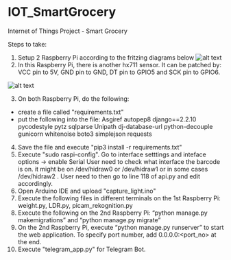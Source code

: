 # IOT_SmartGrocery
Internet of Things Project - Smart Grocery

Steps to take: 
1) Setup 2 Raspberry Pi according to the fritzing diagrams below
![alt text](https://github.com/amosngSP/IOT_SmartGrocery/tree/main/Misc%20Assets/frit1.JPG?raw=true)
2) In this Raspberry Pi, there is another hx711 sensor. It can be patched by: VCC pin to 5V, GND pin to GND, DT pin to GPIO5 and SCK pin to GPIO6. 

![alt text](https://github.com/amosngSP/IOT_SmartGrocery/tree/main/Misc%20Assets/frit2.JPG?raw=true)

3) On both Raspberry Pi, do the following: 
  - create a file called "requirements.txt"
  - put the following into the file: Asgiref
                                     autopep8
                                     django==2.2.10
                                     pycodestyle
                                     pytz
                                     sqlparse
                                     Unipath
                                     dj-database-url
                                     python-decouple
                                     gunicorn
                                     whitenoise
                                     boto3
                                     simplejson
                                     requests

4) Save the file and execute "pip3 install -r requirements.txt"
5) Execute "sudo raspi-config". Go to interface setttings and inteface options -> enable Serial User need to check what interface the barcode is on. it might be on /dev/hidraw0 or /dev/hidraw1 or in some cases /dev/hidraw2 . User need to then go to line 118 of api.py and edit accordingly.
6) Open Arduino IDE and upload "capture_light.ino" 
7) Execute the following files in different terminals on the 1st Raspberry Pi: weight.py, LDR.py, picam_rekognition.py
8) Execute the following on the 2nd Raspberry Pi: “python manage.py makemigrations” and “python manage.py migrate”
9) On the 2nd Raspberry Pi, execute “python manage.py runserver” to start the web application. To specify port number, add 0.0.0.0:<port_no> at the end.
10) Execute "telegram_app.py" for Telegram Bot.

